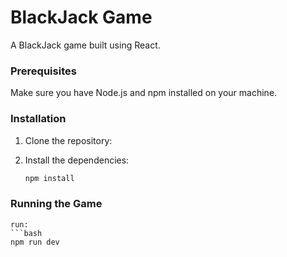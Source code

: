 # BlackJack Game

A BlackJack game built using React.

### Prerequisites

Make sure you have Node.js and npm installed on your machine.

### Installation

1. Clone the repository:

2. Install the dependencies:
	```bash
	npm install
	```

### Running the Game
	run: 
	```bash
	npm run dev
